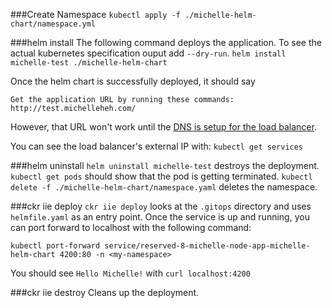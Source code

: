 
###Create Namespace
`kubectl apply -f ./michelle-helm-chart/namespace.yml`

###helm install
The following command deploys the application. To see the actual kubernetes
specification ouput add `--dry-run`.
`helm install michelle-test ./michelle-helm-chart`

Once the helm chart is successfully deployed, it should say
```
Get the application URL by running these commands:
http://test.michelleheh.com/
```
However, that URL won't work until the [DNS is setup for the load balancer](https://docs.aws.amazon.com/elasticloadbalancing/latest/classic/using-domain-names-with-elb.html).

You can see the load balancer's external IP with:
`kubectl get services`

###helm uninstall
`helm uninstall michelle-test` destroys the deployment.
`kubectl get pods` should show that the pod is getting terminated.
`kubectl delete -f ./michelle-helm-chart/namespace.yaml` deletes the namespace.

###ckr iie deploy
`ckr iie deploy` looks at the `.gitops` directory and uses `helmfile.yaml` as an entry
point. Once the service is up and running, you can port forward to localhost
with the following command:
```
kubectl port-forward service/reserved-8-michelle-node-app-michelle-helm-chart 4200:80 -n <my-namespace>
```
You should see `Hello Michelle!` with `curl localhost:4200`


###ckr iie destroy
Cleans up the deployment.